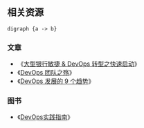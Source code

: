 ## 相关资源

```graphviz
digraph {a -> b}
```

### 文章

 - 《[大型银行敏捷 & DevOps 转型之快速启动](https://insights.thoughtworks.cn/quick-start-agile-devops-transformation/)》
 - 《[DevOps 团队之殇](http://insights.thoughtworkers.org/what-does-the-devops-team-has-delivered/)》
 - 《[DevOps 发展的 9 个趋势](http://insights.thoughtworkers.org/nine-trends-of-devops/)》

### 图书

 - 《[DevOps实践指南](https://book.douban.com/subject/30186150/)》
